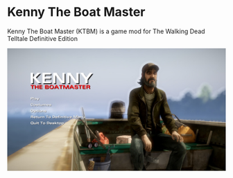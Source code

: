 # Kenny The Boat Master
Kenny The Boat Master (KTBM) is a game mod for The Walking Dead Telltale Definitive Edition

![main-menui-wip1](screenshots/main-menu-wip1.jpg)
